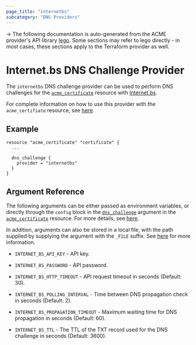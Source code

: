 ```yaml
---
page_title: "internetbs"
subcategory: "DNS Providers"
---
```


-> The following documentation is auto-generated from the ACME
provider's API library [lego](https://go-acme.github.io/lego/).  Some
sections may refer to lego directly - in most cases, these sections
apply to the Terraform provider as well.

# Internet.bs DNS Challenge Provider

The `internetbs` DNS challenge provider can be used to perform DNS challenges for
the [`acme_certificate`][resource-acme-certificate] resource with
[Internet.bs](https://internetbs.net).

[resource-acme-certificate]: ../resources/certificate.md

For complete information on how to use this provider with the `acme_certifiate`
resource, see [here][resource-acme-certificate-dns-challenges].

[resource-acme-certificate-dns-challenges]: ../resources/certificate.md#using-dns-challenges

## Example

```hcl
resource "acme_certificate" "certificate" {
  ...

  dns_challenge {
    provider = "internetbs"
  }
}
```
## Argument Reference

The following arguments can be either passed as environment variables, or
directly through the `config` block in the
[`dns_challenge`][resource-acme-certificate-dns-challenge-arg] argument in the
[`acme_certificate`][resource-acme-certificate] resource. For more details, see
[here][resource-acme-certificate-dns-challenges].

[resource-acme-certificate-dns-challenge-arg]: ../resources/certificate.md#dns_challenge

In addition, arguments can also be stored in a local file, with the path
supplied by supplying the argument with the `_FILE` suffix. See
[here][acme-certificate-file-arg-example] for more information.

[acme-certificate-file-arg-example]: ../resources/certificate.md#using-variable-files-for-provider-arguments

* `INTERNET_BS_API_KEY` - API key.
* `INTERNET_BS_PASSWORD` - API password.

* `INTERNET_BS_HTTP_TIMEOUT` - API request timeout in seconds (Default: 30).
* `INTERNET_BS_POLLING_INTERVAL` - Time between DNS propagation check in seconds (Default: 2).
* `INTERNET_BS_PROPAGATION_TIMEOUT` - Maximum waiting time for DNS propagation in seconds (Default: 60).
* `INTERNET_BS_TTL` - The TTL of the TXT record used for the DNS challenge in seconds (Default: 3600).


